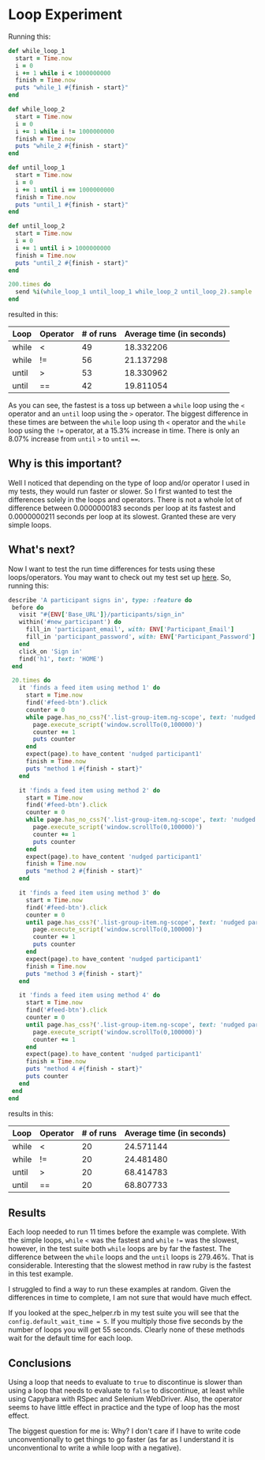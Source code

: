 # Loop Experiment

Running this:

```ruby
def while_loop_1
  start = Time.now
  i = 0
  i += 1 while i < 1000000000
  finish = Time.now
  puts "while_1 #{finish - start}"
end

def while_loop_2
  start = Time.now
  i = 0
  i += 1 while i != 1000000000
  finish = Time.now
  puts "while_2 #{finish - start}"
end

def until_loop_1
  start = Time.now
  i = 0
  i += 1 until i == 1000000000
  finish = Time.now
  puts "until_1 #{finish - start}"
end

def until_loop_2
  start = Time.now
  i = 0
  i += 1 until i > 1000000000
  finish = Time.now
  puts "until_2 #{finish - start}"
end

200.times do
  send %i(while_loop_1 until_loop_1 while_loop_2 until_loop_2).sample
end
```

resulted in this:

Loop | Operator | # of runs | Average time (in seconds)
--- | --- | --- | ---
while | < | 49 | 18.332206
while | != | 56 | 21.137298
until | > | 53 | 18.330962
until | == | 42 | 19.811054

As you can see, the fastest is a toss up between a `while` loop using the `<`
operator and an `until` loop using the `>` operator. The biggest difference
in these times are between the `while` loop using th `<` operator and the
`while` loop using the `!=` operator, at a 15.3% increase in time. There is
only an 8.07% increase from `until` `>` to `until` `==`.

## Why is this important?

Well I noticed that depending on the type of loop and/or operator I used in my
tests, they would run faster or slower. So I first wanted to test the
differences solely in the loops and operators. There is not a whole lot of
difference between 0.0000000183 seconds per loop at its fastest and 
0.0000000211 seconds per loop at its slowest. Granted these are very simple
loops.

## What's next?

Now I want to test the run time differences for tests using these
loops/operators. You may want to check out my test set up 
[here](https://github.com/cbrenner04/tfd_core_features/blob/master/spec/spec_helper.rb).
So, running this:

 ```ruby
describe 'A participant signs in', type: :feature do
  before do
    visit "#{ENV['Base_URL']}/participants/sign_in"
    within('#new_participant') do
      fill_in 'participant_email', with: ENV['Participant_Email']
      fill_in 'participant_password', with: ENV['Participant_Password']
    end
    click_on 'Sign in'
    find('h1', text: 'HOME')
  end

  20.times do
    it 'finds a feed item using method 1' do
      start = Time.now
      find('#feed-btn').click
      counter = 0
      while page.has_no_css?('.list-group-item.ng-scope', text: 'nudged participant1') && counter < 15
        page.execute_script('window.scrollTo(0,100000)')
        counter += 1
        puts counter
      end
      expect(page).to have_content 'nudged participant1'
      finish = Time.now
      puts "method 1 #{finish - start}"
    end

    it 'finds a feed item using method 2' do
      start = Time.now
      find('#feed-btn').click
      counter = 0
      while page.has_no_css?('.list-group-item.ng-scope', text: 'nudged participant1') && counter != 15
        page.execute_script('window.scrollTo(0,100000)')
        counter += 1
        puts counter
      end
      expect(page).to have_content 'nudged participant1'
      finish = Time.now
      puts "method 2 #{finish - start}"
    end

    it 'finds a feed item using method 3' do
      start = Time.now
      find('#feed-btn').click
      counter = 0
      until page.has_css?('.list-group-item.ng-scope', text: 'nudged participant1') || counter > 15
        page.execute_script('window.scrollTo(0,100000)')
        counter += 1
        puts counter
      end
      expect(page).to have_content 'nudged participant1'
      finish = Time.now
      puts "method 3 #{finish - start}"
    end

    it 'finds a feed item using method 4' do
      start = Time.now
      find('#feed-btn').click
      counter = 0
      until page.has_css?('.list-group-item.ng-scope', text: 'nudged participant1') || counter == 15
        page.execute_script('window.scrollTo(0,100000)')
        counter += 1
      end
      expect(page).to have_content 'nudged participant1'
      finish = Time.now
      puts "method 4 #{finish - start}"
      puts counter
    end
  end
end
```
results in this:

Loop | Operator | # of runs | Average time (in seconds)
--- | --- | --- | ---
while | < | 20 | 24.571144
while | != | 20 | 24.481480
until | > | 20 | 68.414783
until | == | 20 | 68.807733

## Results

Each loop needed to run 11 times before the example was complete. With the
simple loops, `while` `<` was the fastest and `while` `!=` was the slowest,
however, in the test suite both `while` loops are by far the fastest. The
difference between the `while` loops and the `until` loops is 279.46%. That is
considerable. Interesting that the slowest method in raw ruby is the fastest in
this test example.

I struggled to find a way to run these examples at random. Given the
differences in time to complete, I am not sure that would have much effect.

If you looked at the spec_helper.rb in my test suite you will see that the
`config.default_wait_time = 5`. If you multiply those five seconds by the
number of loops you will get 55 seconds. Clearly none of these methods wait for
the default time for each loop. 

## Conclusions

Using a loop that needs to evaluate to `true` to discontinue is slower than
using a loop that needs to evaluate to `false` to discontinue, at least while
using Capybara with RSpec and Selenium WebDriver. Also, the operator seems to
have little effect in practice and the type of loop has the most effect.

The biggest question for me is: Why? I don't care if I have to write code
unconventionally to get things to go faster (as far as I understand it is
unconventional to write a while loop with a negative).

